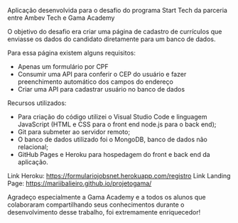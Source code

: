 Aplicação desenvolvida para o desafio do programa Start Tech da parceria entre Ambev Tech e Gama Academy

O objetivo do desafio era criar uma página de cadastro de currículos que enviasse os dados do candidato diretamente para um banco de dados.

Para essa página existem alguns requisitos:

- Apenas um formulário por CPF
- Consumir uma API para conferir o CEP do usuário e fazer preenchimento automático dos campos do endereço
- Criar uma API para cadastrar usuário no banco de dados

Recursos utilizados:

- Para criação do código utilizei o Visual Studio Code e linguagem JavaScript (HTML e CSS para o front end node.js para o back end);
- Git para submeter ao servidor remoto;
- O banco de dados utilizado foi o MongoDB, banco de dados não relacional;
- GitHub Pages e Heroku para hospedagem do front e back end da aplicação.

Link Heroku: https://formulariojobsnet.herokuapp.com/registro
Link Landing Page: https://mariibalieiro.github.io/projetogama/


Agradeço especialmente a Gama Academy e a todos os alunos que colaboraram compartilhando seus conhecimentos durante o desenvolvimento desse trabalho, foi extremamente enriquecedor!